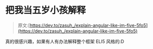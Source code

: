 # 把我当五岁小孩解释

> 原文:[https://dev.to/zasuh_/explain-angular-like-im-five-5fo5](https://dev.to/zasuh_/explain-angular-like-im-five-5fo5)

真的很感兴趣，如果有人有办法解释整个框架 ELI5 风格的:D